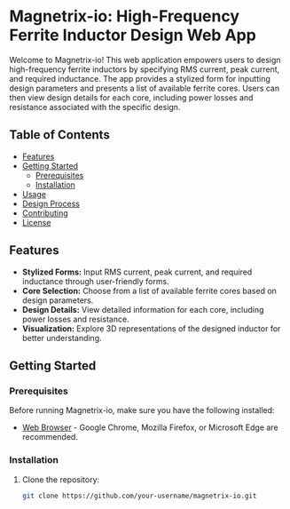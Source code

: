 # Magnetrix-io: High-Frequency Ferrite Inductor Design Web App

Welcome to Magnetrix-io! This web application empowers users to design high-frequency ferrite inductors by specifying RMS current, peak current, and required inductance. The app provides a stylized form for inputting design parameters and presents a list of available ferrite cores. Users can then view design details for each core, including power losses and resistance associated with the specific design.

## Table of Contents
- [Features](#features)
- [Getting Started](#getting-started)
  - [Prerequisites](#prerequisites)
  - [Installation](#installation)
- [Usage](#usage)
- [Design Process](#design-process)
- [Contributing](#contributing)
- [License](#license)

## Features

- **Stylized Forms:** Input RMS current, peak current, and required inductance through user-friendly forms.
- **Core Selection:** Choose from a list of available ferrite cores based on design parameters.
- **Design Details:** View detailed information for each core, including power losses and resistance.
- **Visualization:** Explore 3D representations of the designed inductor for better understanding.

## Getting Started

### Prerequisites

Before running Magnetrix-io, make sure you have the following installed:

- [Web Browser](https://www.google.com/chrome/) - Google Chrome, Mozilla Firefox, or Microsoft Edge are recommended.

### Installation

1. Clone the repository:

   ```bash
   git clone https://github.com/your-username/magnetrix-io.git
